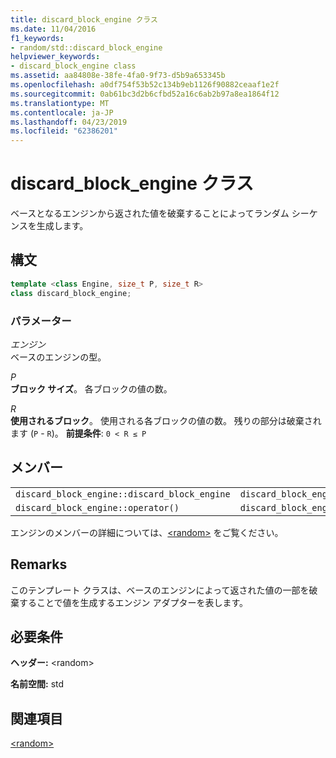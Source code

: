 ```yaml
---
title: discard_block_engine クラス
ms.date: 11/04/2016
f1_keywords:
- random/std::discard_block_engine
helpviewer_keywords:
- discard_block_engine class
ms.assetid: aa84808e-38fe-4fa0-9f73-d5b9a653345b
ms.openlocfilehash: a0df754f53b52c134b9eb1126f90882ceaaf1e2f
ms.sourcegitcommit: 0ab61bc3d2b6cfbd52a16c6ab2b97a8ea1864f12
ms.translationtype: MT
ms.contentlocale: ja-JP
ms.lasthandoff: 04/23/2019
ms.locfileid: "62386201"
---
```

# <a name="discardblockengine-class"></a>discard_block_engine クラス

ベースとなるエンジンから返された値を破棄することによってランダム シーケンスを生成します。

## <a name="syntax"></a>構文

```cpp
template <class Engine, size_t P, size_t R>
class discard_block_engine;
```

### <a name="parameters"></a>パラメーター

*エンジン*<br/>
ベースのエンジンの型。

*P*<br/>
**ブロック サイズ**。 各ブロックの値の数。

*R*<br/>
**使用されるブロック**。 使用される各ブロックの値の数。 残りの部分は破棄されます (`P` - `R`)。 **前提条件**: `0 < R ≤ P`

## <a name="members"></a>メンバー

||||
|-|-|-|
|`discard_block_engine::discard_block_engine`|`discard_block_engine::base`|`discard_block_engine::discard`|
|`discard_block_engine::operator()`|`discard_block_engine::base_type`|`discard_block_engine::seed`|

エンジンのメンバーの詳細については、[\<random>](../standard-library/random.md) をご覧ください。

## <a name="remarks"></a>Remarks

このテンプレート クラスは、ベースのエンジンによって返された値の一部を破棄することで値を生成するエンジン アダプターを表します。

## <a name="requirements"></a>必要条件

**ヘッダー:** \<random>

**名前空間:** std

## <a name="see-also"></a>関連項目

[\<random>](../standard-library/random.md)<br/>

